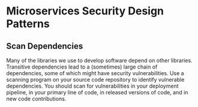 #  Microservices Security Design Patterns

## Scan Dependencies
Many of the libraries we use to develop software depend on other libraries. Transitive dependencies lead to a (sometimes) large chain of dependencies, some of which might have security vulnerabilities.
 Use a scanning program on your source code repository to identify vulnerable dependencies. You should scan for vulnerabilities in your deployment pipeline, in your primary line of code, in released versions of code, and in new code contributions.



<!--stackedit_data:
eyJoaXN0b3J5IjpbMzkxMTUxMDA3LC0xOTU4NTU3OTU2XX0=
-->